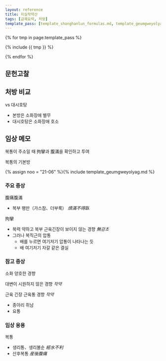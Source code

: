 ```yaml
---
layout: reference
title: 지실작약산
tags: [금궤요략, 처방]
template_pass: [template_shanghanlun_formulas.md, template_geumgweyolyag_formulas.md, template_etc_formulas.md]
---
```


{% for tmp in page.template_pass %}

{% include {{ tmp }} %}

{% endfor %}

## 문헌고찰



## 처방 비교

vs 대시호탕
* 본방은 소화장애 별무
* 대시호탕은 소화장애 호소

## 임상 메모

복통이 주소일 때 拘攣과 腹滿을 확인하고 투여

복통의 기본방

{% assign noo = "21-06" %}{% include template_geumgweyolyag.md %}


### 주요 증상

腹痛腹滿
* 복부 팽만（가스참、더부룩） _煩滿不得臥_

拘攣
* 복력 약하고 복부 근육긴장이 보이지 않는 경향 _無감초_
* 그러나 복직근의 압통
  - 배를 누르면 여기저기 압통이 나타나는 듯
  - 배 여기저기 자갈 같은 결실


### 참고 증상

소화 양호한 경향

대변이 시원하지 않은 경향 _작약_

근육 긴장 근육통 경향 _작약_
* 종아리 쥐남
* 요통

### 임상 응용

복통
* 생리통、생리불순 _經水不利_
* 산후복통 _産後腹痛_
